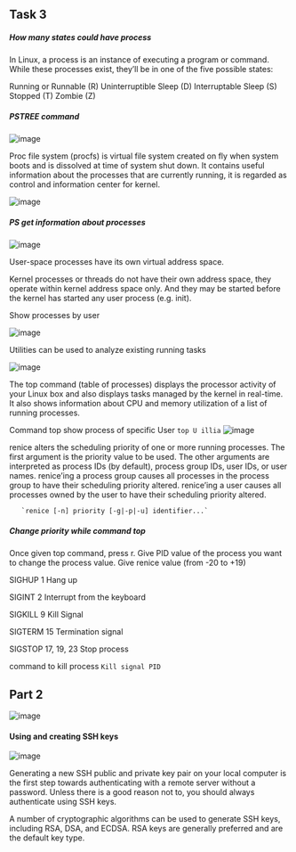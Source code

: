 ## Task 3

##### How many states could have process
In Linux, a process is an instance of executing a program or command. While these processes exist, they’ll be in one of the five possible states:

Running or Runnable (R)
Uninterruptible Sleep (D)
Interruptable Sleep (S)
Stopped (T)
Zombie (Z)
##### PSTREE command 
![image](https://user-images.githubusercontent.com/98917290/162051601-542d9ea9-3b74-4e1d-900e-9b70ae239321.png)

Proc file system (procfs) is virtual file system created on fly when system boots and is dissolved at time of system shut down.
It contains useful information about the processes that are currently running, it is regarded as control and information center for kernel.

![image](https://user-images.githubusercontent.com/98917290/162052853-07a36398-3c21-46af-b1e3-65f7770fb150.png)

##### PS get information about processes

![image](https://user-images.githubusercontent.com/98917290/162073543-20a76578-b881-409d-bee2-a031f4a2fc2d.png)



User-space processes have its own virtual address space.

Kernel processes or threads do not have their own address space, they operate within kernel address space only. And they may be started before the kernel has started any user process (e.g. init).


Show processes by user

![image](https://user-images.githubusercontent.com/98917290/162217442-d1fbfb81-b870-4f1a-9cca-367c7456d331.png)

Utilities can be used to analyze existing running tasks

![image](https://user-images.githubusercontent.com/98917290/162217963-4e325fac-668b-4c81-ae46-1c704a4f08e3.png)

The top command (table of processes) displays the processor activity of your Linux box and also displays tasks managed by the kernel in real-time. It also shows information about CPU and memory utilization of a list of running processes.

Command top show process of specific User `top U illia`
![image](https://user-images.githubusercontent.com/98917290/162218444-4c3e79c9-35f6-4317-85d4-1a2829ee487d.png)

renice alters the scheduling priority of one or more running
       processes. The first argument is the priority value to be used.
       The other arguments are interpreted as process IDs (by default),
       process group IDs, user IDs, or user names. renice’ing a process
       group causes all processes in the process group to have their
       scheduling priority altered. renice’ing a user causes all
       processes owned by the user to have their scheduling priority
       altered.
       
       `renice [-n] priority [-g|-p|-u] identifier...`
       
##### Change priority while command top       
 Once given top command, press r. Give PID value of the process you want to change the process value. Give renice value (from -20 to +19)
 
SIGHUP 1 Hang up

SIGINT 2 Interrupt from the keyboard

SIGKILL 9 Kill Signal

SIGTERM 15 Termination signal

SIGSTOP 17, 19, 23 Stop process

command to kill process `Kill signal PID`

## Part 2

![image](https://user-images.githubusercontent.com/98917290/162233437-5ed63634-3118-43f5-83d2-85028487e7b1.png)

#### Using and creating SSH keys

![image](https://user-images.githubusercontent.com/98917290/162590525-a8156cb9-e5d1-4656-83da-2009b763c23a.png)


Generating a new SSH public and private key pair on your local computer is the first step towards authenticating with a remote server without a password. Unless there is a good reason not to, you should always authenticate using SSH keys.

A number of cryptographic algorithms can be used to generate SSH keys, including RSA, DSA, and ECDSA. RSA keys are generally preferred and are the default key type.


